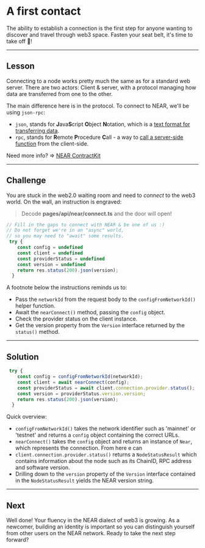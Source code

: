 # A first contact

The ability to establish a connection is the first step for anyone wanting to discover and travel through web3 space. Fasten your seat belt, it's time to take off 🚀!

------------------------

## Lesson

Connecting to a node works pretty much the same as for a standard web server. There are two actors: Client & server, with a protocol managing how data are transferred from one to the other.

The main difference here is in the protocol. To connect to NEAR, we'll be using `json-rpc`: 
* `json`, stands for **J**ava**S**cript **O**bject **N**otation, which is a [text format for transferring data](https://www.w3schools.com/js/js_json_intro.asp).
* `rpc`, stands for **R**emote **P**rocedure **C**all - a way to [call a server-side function](https://en.wikipedia.org/wiki/Remote_procedure_call) from the client-side.


Need more info? => [NEAR ContractKit](https://docs.NEAR.org/developer-guide/contractkit)

------------------------

## Challenge

You are stuck in the web2.0 waiting room and need to *connect* to the web3 world. On the wall, an instruction is engraved:   
> Decode **pages/api/near/connect.ts** and the door will open!

```typescript
// Fill in the gaps to connect with NEAR & be one of us :)
// Do not forget we're in an "async" world,
// so you may need to "await" some results.
 try {
    const config = undefined
    const client = undefined
    const providerStatus = undefined
    const version = undefined
    return res.status(200).json(version);
  }
```

A footnote below the instructions reminds us to: 
* Pass the `networkId` from the request body to the `configFromNetworkId()` helper function.
* Await the `nearConnect()` method, passing the `config` object.
* Check the provider status on the client instance.
* Get the version property from the `Version` interface returned by the `status()` method.

------------------------

## Solution

```typescript
 try {
    const config = configFromNetworkId(networkId);
    const client = await nearConnect(config);
    const providerStatus = await client.connection.provider.status();
    const version = providerStatus.version.version;
    return res.status(200).json(version);
  }
```

Quick overview:
* `configFromNetworkId()` takes the network identifier such as 'mainnet' or 'testnet' and returns a `config` object containing the correct URLs.
* `nearConnect()` takes the `config` object and returns an instance of `Near`, which represents the connection. From here e can 
* `client.connection.provider.status()` returns a `NodeStatusResult` which contains information about the node such as its ChainID, RPC address and software version.
* Drilling down to the `version` property of the `Version` interface contained in the `NodeStatusResult` yields the NEAR version string.

------------------------

## Next

Well done! Your fluency in the NEAR dialect of web3 is growing. As a newcomer, building an identity is important so you can distinguish yourself from other users on the NEAR network. Ready to take the next step forward?
